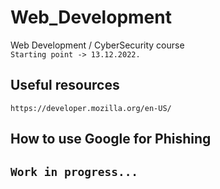 # Web_Development
Web Development / CyberSecurity course \
`Starting point -> 13.12.2022.`
## Useful resources
`https://developer.mozilla.org/en-US/`

## How to use Google for Phishing
## `Work in progress...`
